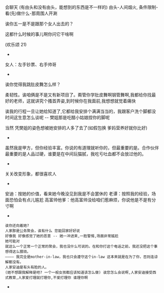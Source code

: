 
会聊天 (有由头和没有由头，能想到的东西是不一样的)
由头-人间烟火, 条件限制-看(先)做什么-那周围人开涮

诶你五一是不是跟那个女人出去的？

这都什么时候的事儿啊你问它干啥啊

(欢乐颂 21)



-

女人：左手钞票、右手帅哥

-

诶你觉得我跳肚皮舞怎么样？

柔韧性。诶咱俩是不是又有新项目了。甭管你学肚皮舞啊钢管舞啊,我都给你找最好的老师，这就讲究个搔首弄姿,到时候你在我面前,我想想就觉着痛快

诶我的行程一旦让她给知道了,它都给我安排个满满当当的，我跟客户洗个脚都没时间这生意怎么谈呢 -- 樊姐那是吃醋小姑娘捏你的脚呢

当然 凭樊姐的姿色想被她安排的人多了去了(如假包换 爹妈营养好就你比好)

-

虽然我是甲方，但你经验丰富。你说的有道理就听你的，但最重要的是。合作伙伴最重要的是人品过硬，谁要是在中间玩猫腻，我吃亏吐血都不会放过他的。

-

关关改变形象，都很喜欢人

-

安迪：按她的价值，看来她今晚没见到我是不会罢休的
老谭：按照我的经验，场面恐怕会有点儿尴尬
高富帅他爹：他高富帅没给咱们惹麻烦，你说他是不是有分寸啊

-

```
诶你还向着她?
人家那是公务聚会，诶有什么 您能回家好好说
好像我 好像感觉了她的恶意 -- 她一冲进来,一脸警惕,场面非常尴尬
她可能对
就这么一个正常一个正常的聚会，我也没什么可说的。在和你打这个电话之前，我还没把这个事想得这么猥琐。
———— 我完全是mother-in-law，我也只会遵守这个in-law 这本来就是在为了你，否则连谅解都没有。
人家安迪是有头有脸的人。
(她不想跟我解释是吧? 一个一般女孩都应该知道该怎么做) 诶您怎么会说啊,人家安迪接受西式教育,人家爱打理就打理你,不爱打理你 谁理你啊
```

-
